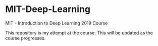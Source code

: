 # MIT-Deep-Learning
MIT - Introduction to Deep Learning 2019 Course

This repository is my attempt at the course. This will be updated as the course progresses. 

